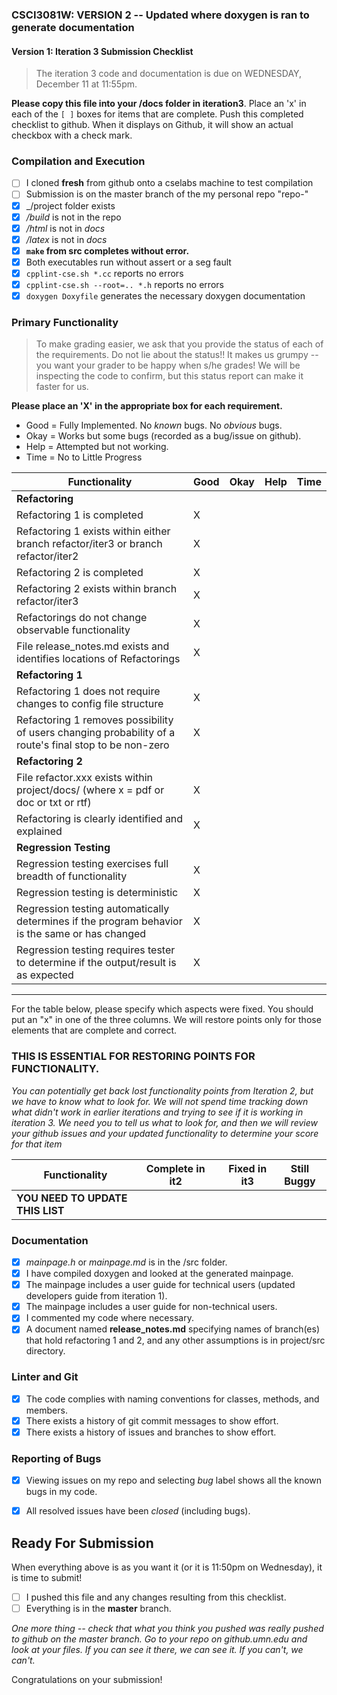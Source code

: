 ### CSCI3081W: VERSION 2 -- Updated where doxygen is ran to generate documentation
#### Version 1: Iteration 3 Submission Checklist

> The iteration 3 code and documentation is due on WEDNESDAY, December 11 at 11:55pm.

**__Please copy this file into your /docs folder in iteration3__**. Place an 'x' in each of the `[ ]` boxes for items that are complete. Push this completed checklist to github. When it displays on Github, it will show an actual checkbox with a check mark.

### Compilation and Execution

- [ ] I cloned **fresh** from github onto a cselabs machine to test compilation
- [ ] Submission is on the master branch of the my personal repo "repo-<username>"
- [X] _/project folder exists
- [X] _/build_ is not in the repo
- [X] _/html_ is not in _docs_
- [X] _/latex_ is not in _docs_
- [X] **__`make` from src completes without error.__**
- [X] Both executables run without assert or a seg fault
- [X] `cpplint-cse.sh *.cc` reports no errors
- [X] `cpplint-cse.sh --root=.. *.h` reports no errors
- [X] `doxygen Doxyfile` generates the necessary doxygen documentation

### Primary Functionality

> To make grading easier, we ask that you provide the status of each of the requirements. Do not lie about the status!! It makes us grumpy -- you want your grader to be happy when s/he grades! We will be inspecting the code to confirm, but this status report can make it faster for us.

**__Please place an 'X' in the appropriate box for each requirement.__**
- Good = Fully Implemented. No _known_ bugs. No _obvious_ bugs.
- Okay = Works but some bugs (recorded as a bug/issue on github).
- Help = Attempted but not working.
- Time = No to Little Progress

| Functionality | Good | Okay | Help | Time |
| -------- | -------- | -------- | -------- | --------- |
| **__Refactoring__** |
| Refactoring 1 is completed | X |  |  |  |
| Refactoring 1 exists within either branch refactor/iter3 or branch refactor/iter2 | X |  |  |  |
| Refactoring 2 is completed | X |  |  |  |
| Refactoring 2 exists within branch refactor/iter3 | X |  |  |  |
| Refactorings do not change observable functionality | X |  |  |  |
| File release_notes.md exists and identifies locations of Refactorings | X | | | |
| **__Refactoring 1__** |
| Refactoring 1 does not require changes to config file structure | X |  |  |  |
| Refactoring 1 removes possibility of users changing probability of a route's final stop to be non-zero | X |  |  
| **__Refactoring 2__** |
| File refactor.xxx exists within project/docs/ (where x = pdf or doc or txt or rtf) | X |  |  |  |
| Refactoring is clearly identified and explained | X |  |  |  |
| **__Regression Testing__** |
| Regression testing exercises full breadth of functionality | X |  |  |  |
| Regression testing is deterministic | X |  |  |  |
| Regression testing automatically determines if the program behavior is the same or has changed | X |  |  |  |
| Regression testing requires tester to determine if the output/result is as expected | X |  |  |  |

<hr>

For the table below, please specify which aspects were fixed. You should put an "x" in one of the three columns. We will restore points only for those elements that are complete and correct.

### THIS IS ESSENTIAL FOR RESTORING POINTS FOR FUNCTIONALITY. 
*You can potentially get back lost functionality points from Iteration 2, but we have to know what to look for. We will not spend time tracking down what didn't work in earlier iterations and trying to see if it is working in iteration 3. We need you to tell us what to look for, and then we will review your github issues and your updated functionality to determine your score for that item*


| Functionality | Complete in it2 | | Fixed in it3 | Still Buggy |
| -------- | -------- |-| -------- | -------- |
| **__YOU NEED TO UPDATE THIS LIST__** |  ||  |   |


### Documentation
- [X] _mainpage.h_ or _mainpage.md_ is in the /src folder.
- [X] I have compiled doxygen and looked at the generated mainpage.
- [X] The mainpage includes a user guide for technical users (updated developers guide from iteration 1).
- [X] The mainpage includes a user guide for non-technical users.
- [X] I commented my code where necessary.
- [X] A document named **release_notes.md** specifying names of branch(es) that hold refactoring 1 and 2, and any other assumptions is in project/src directory.

### Linter and Git
- [X] The code complies with naming conventions for classes, methods, and members.
- [X] There exists a history of git commit messages to show effort.
- [X] There exists a history of issues and branches to show effort.

### Reporting of Bugs
- [X] Viewing issues on my repo and selecting _bug_ label shows all the known bugs in my code.
- [X] All resolved issues have been _closed_ (including bugs).


## Ready For Submission

When everything above is as you want it (or it is 11:50pm on Wednesday), it is time to submit!

- [ ] I pushed this file and any changes resulting from this checklist.
- [ ] Everything is in the **__master__** branch.

_One more thing -- check that what you think you pushed was really pushed to github on the master branch. Go to your repo on github.umn.edu and look at your files. If you can see it there, we can see it. If you can't, we can't._

Congratulations on your submission!
